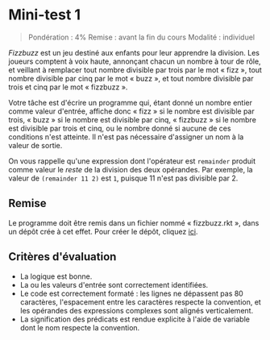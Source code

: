 # Mini-test 1

> Pondération : 4%
> Remise : avant la fin du cours
> Modalité : individuel

*Fizzbuzz* est un jeu destiné aux enfants pour leur apprendre la
division. Les joueurs comptent à voix haute, annonçant chacun un nombre
à tour de rôle, et veillant à remplacer tout nombre divisible par trois
par le mot « fizz », tout nombre divisible par cinq par le mot « buzz »,
et tout nombre divisible par trois et cinq par le mot « fizzbuzz ».

Votre tâche est d'écrire un programme qui, étant donné un nombre entier
comme valeur d'entrée, affiche donc « fizz » si le nombre est divisible
par trois, « buzz » si le nombre est divisible par cinq, « fizzbuzz » si
le nombre est divisible par trois et cinq, ou le nombre donné si aucune
de ces conditions n'est atteinte. Il n'est pas nécessaire d'assigner un
nom à la valeur de sortie.

On vous rappelle qu'une expression dont l'opérateur est `remainder`
produit comme valeur le *reste* de la division des deux opérandes. Par
exemple, la valeur de `(remainder 11 2)` est `1`, puisque 11 n'est pas
divisible par 2.

## Remise

Le programme doit être remis dans un fichier nommé « fizzbuzz.rkt »,
dans un dépôt crée à cet effet. Pour créer le dépôt, cliquez [ici][].

[ici]: https://classroom.github.com/a/MXRSYNix

## Critères d'évaluation

-   La logique est bonne.
-   La ou les valeurs d'entrée sont correctement identifiées.
-   Le code est correctement formaté : les lignes ne dépassent pas 80
    caractères, l'espacement entre les caractères respecte la
    convention, et les opérandes des expressions complexes sont alignés
    verticalement.
-   La signification des prédicats est rendue explicite à l'aide de
    variable dont le nom respecte la convention.

